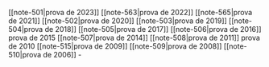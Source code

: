 
[[note-501|prova de 2023]]
[[note-563|prova de 2022]]
[[note-565|prova de 2021]]
[[note-502|prova de 2020]]
[[note-503|prova de 2019]]
[[note-504|prova de 2018]]
[[note-505|prova de 2017]]
[[note-506|prova de 2016]]
prova de 2015
[[note-507|prova de 2014]]
[[note-508|prova de 2011]] 
prova de 2010
[[note-515|prova de 2009]] 
[[note-509|prova de 2008]]
[[note-510|prova de 2006]] - 



